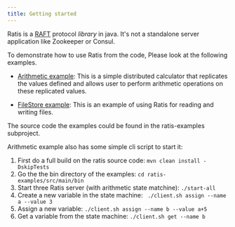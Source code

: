 ```yaml
---
title: Getting started
---
```

<!---
  Licensed under the Apache License, Version 2.0 (the "License");
  you may not use this file except in compliance with the License.
  You may obtain a copy of the License at

   http://www.apache.org/licenses/LICENSE-2.0

  Unless required by applicable law or agreed to in writing, software
  distributed under the License is distributed on an "AS IS" BASIS,
  WITHOUT WARRANTIES OR CONDITIONS OF ANY KIND, either express or implied.
  See the License for the specific language governing permissions and
  limitations under the License. See accompanying LICENSE file.
-->

Ratis is a [RAFT](https://raft.github.io/") protocol *library* in java. It's not a standalone server application like Zookeeper or Consul.

To demonstrate how to use Ratis from the code, Please look at the following examples.

 * [Arithmetic example](https://github.com/apache/incubator-ratis/tree/master/ratis-examples/src/main/java/org/apache/ratis/examples/arithmetic): This is a simple distributed calculator that replicates the values defined and allows user to perform arithmetic operations on these replicated values.

 * [FileStore example](https://github.com/apache/incubator-ratis/tree/master/ratis-examples/src/main/java/org/apache/ratis/examples/filestore): This is an example of using Ratis for reading and writing files.

<!-- TODO: We should have the following as documentation in the github.  -->
The source code the examples could be found in the ratis-examples subproject.

Arithmetic example also has some simple cli script to start it:

1. First do a full build on the ratis source code: ```mvn clean install -DskipTests```
2. Go the the bin directory of the examples: ```cd ratis-examples/src/main/bin```
3. Start three Ratis server (with arithmetic state matchine): ```./start-all```
4. Create a new variable in the state machine: ``` ./client.sh assign --name a --value 3```
5. Assign a new variable: ```./client.sh assign --name b --value a+5```
6. Get a variable from the state machine: ```./client.sh get --name b```
